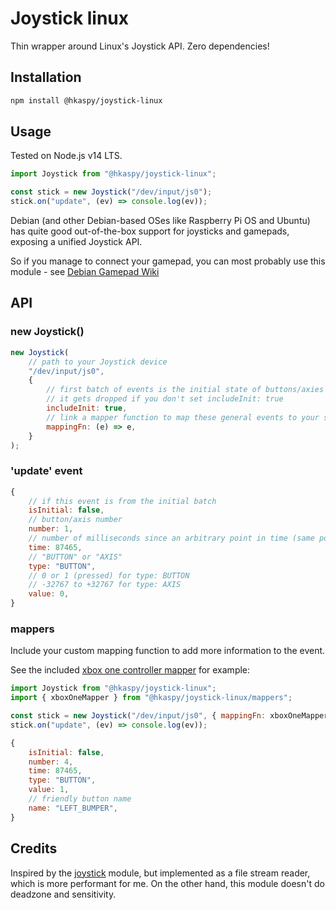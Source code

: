 # Joystick linux

Thin wrapper around Linux's Joystick API. Zero dependencies!

## Installation

```sh
npm install @hkaspy/joystick-linux
```

## Usage

Tested on Node.js v14 LTS.

```js
import Joystick from "@hkaspy/joystick-linux";

const stick = new Joystick("/dev/input/js0");
stick.on("update", (ev) => console.log(ev));
```

Debian (and other Debian-based OSes like Raspberry Pi OS and Ubuntu) has quite good out-of-the-box support for joysticks and gamepads, exposing a unified Joystick API.

So if you manage to connect your gamepad, you can most probably use this module - see [Debian Gamepad Wiki](https://wiki.debian.org/Gamepad)

## API

### new Joystick()

```js
new Joystick(
    // path to your Joystick device
    "/dev/input/js0",
    {
        // first batch of events is the initial state of buttons/axies
        // it gets dropped if you don't set includeInit: true
        includeInit: true,
        // link a mapper function to map these general events to your specific device
        mappingFn: (e) => e,
    }
);
```

### 'update' event

```js
{
    // if this event is from the initial batch
    isInitial: false,
    // button/axis number
    number: 1,
    // number of milliseconds since an arbitrary point in time (same point in time for all events in one session)
    time: 87465,
    // "BUTTON" or "AXIS"
    type: "BUTTON",
    // 0 or 1 (pressed) for type: BUTTON
    // -32767 to +32767 for type: AXIS
    value: 0,
}
```

### mappers

Include your custom mapping function to add more information to the event.

See the included [xbox one controller mapper](./mappers/xbox-one.js) for example:
```js
import Joystick from "@hkaspy/joystick-linux";
import { xboxOneMapper } from "@hkaspy/joystick-linux/mappers";

const stick = new Joystick("/dev/input/js0", { mappingFn: xboxOneMapper });
stick.on("update", (ev) => console.log(ev));
```

```js
{
    isInitial: false,
    number: 4,
    time: 87465,
    type: "BUTTON",
    value: 1,
    // friendly button name
    name: "LEFT_BUMPER",
}
```

## Credits

Inspired by the [joystick](https://www.npmjs.com/package/joystick) module, but implemented as a file stream reader, which is more performant for me. On the other hand, this module doesn't do deadzone and sensitivity.